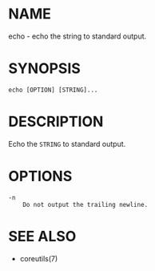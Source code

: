 # NAME
echo - echo the string to standard output.

# SYNOPSIS

    echo [OPTION] [STRING]...

# DESCRIPTION
Echo the `STRING` to standard output.

# OPTIONS

    -n
        Do not output the trailing newline.

# SEE ALSO
- coreutils(7)
